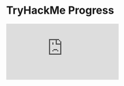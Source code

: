 # TryHackMe Progress

<iframe src="https://tryhackme.com/api/v2/badges/public-profile?userPublicId=4099526" style='border:none;'></iframe>



